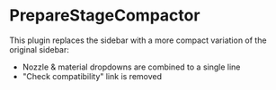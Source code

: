 # PrepareStageCompactor

This plugin replaces the sidebar with a more compact variation of the original sidebar:

* Nozzle & material dropdowns are combined to a single line
* "Check compatibility" link is removed
